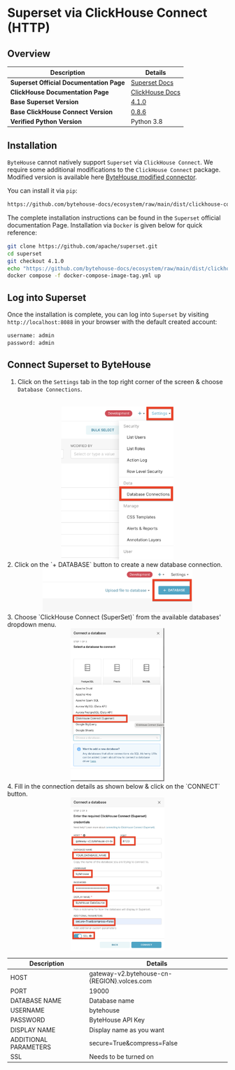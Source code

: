 # Superset via ClickHouse Connect (HTTP)

## Overview
| **Description**                          | **Details**                                                             |
|------------------------------------------|-------------------------------------------------------------------------|
| **Superset Official Documentation Page** | [Superset Docs](https://superset.apache.org/docs/intro/)                |
| **ClickHouse Documentation Page**        | [ClickHouse Docs](https://clickhouse.com/docs/en/integrations/superset) |
| **Base Superset Version**                | [4.1.0](https://github.com/apache/superset/releases/tag/4.1.0)          |
| **Base ClickHouse Connect Version**      | [0.8.6](https://pypi.org/project/clickhouse-connect/0.8.6/)             |
| **Verified Python Version**              | Python 3.8                                                              |

## Installation
`ByteHouse` cannot natively support `Superset` via `ClickHouse Connect`. We require some additional modifications to the
`ClickHouse Connect` package. Modified version is available here
[ByteHouse modified connector](https://github.com/bytehouse-docs/ecosystem/tree/main/dist/clickhouse-connect). 

You can install it via `pip`:
```bash
https://github.com/bytehouse-docs/ecosystem/raw/main/dist/clickhouse-connect/clickhouse-connect-0.8.6+bytehouse.tar.gz
```

The complete installation instructions can be found in the `Superset` official documentation Page. Installation via 
`Docker` is given below for quick reference:
```bash
git clone https://github.com/apache/superset.git
cd superset
git checkout 4.1.0
echo "https://github.com/bytehouse-docs/ecosystem/raw/main/dist/clickhouse-connect/clickhouse-connect-0.8.6+bytehouse.tar.gz" >> ./requirements/local.txt
docker compose -f docker-compose-image-tag.yml up
```

## Log into Superset
Once the installation is complete, you can log into `Superset` by visiting `http://localhost:8088` in your browser with
the default created account:
```bash
username: admin
password: admin
```

## Connect Superset to ByteHouse
1. Click on the `Settings` tab in the top right corner of the screen & choose `Database Connections`.
<br>
<center>
  <img src="./connect-to-bytehouse-1.png" height="350">
</center>
2. Click on the `+ DATABASE` button to create a new database connection.
<br>
<center>
  <img src="./connect-to-bytehouse-2.png" height="100">
</center>
3. Choose `ClickHouse Connect (SuperSet)` from the available databases' dropdown menu.
<br>
<center>
  <img src="./connect-to-bytehouse-3.png" height="350">
</center>
4. Fill in the connection details as shown below & click on the `CONNECT` button.
<br>
<center>
  <img src="./connect-to-bytehouse-4.png" height="350">
</center>

| **Description**       | **Details**                                 |
|-----------------------|---------------------------------------------|
| HOST                  | gateway-v2.bytehouse-cn-{REGION}.volces.com |
| PORT                  | 19000                                       |
| DATABASE NAME         | Database name                               |
| USERNAME              | bytehouse                                   |
| PASSWORD              | ByteHouse API Key                           |
| DISPLAY NAME          | Display name as you want                    |
| ADDITIONAL PARAMETERS | secure=True&compress=False                  |
| SSL                   | Needs to be turned on                       |





